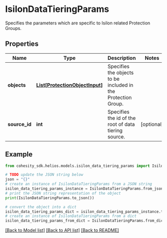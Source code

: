# IsilonDataTieringParams

Specifies the parameters which are specific to Isilon related Protection Groups.

## Properties

Name | Type | Description | Notes
------------ | ------------- | ------------- | -------------
**objects** | [**List[ProtectionObjectInput]**](ProtectionObjectInput.md) | Specifies the objects to be included in the Protection Group. | 
**source_id** | **int** | Specifies the id of the root of data tiering source. | [optional] 

## Example

```python
from cohesity_sdk.helios.models.isilon_data_tiering_params import IsilonDataTieringParams

# TODO update the JSON string below
json = "{}"
# create an instance of IsilonDataTieringParams from a JSON string
isilon_data_tiering_params_instance = IsilonDataTieringParams.from_json(json)
# print the JSON string representation of the object
print(IsilonDataTieringParams.to_json())

# convert the object into a dict
isilon_data_tiering_params_dict = isilon_data_tiering_params_instance.to_dict()
# create an instance of IsilonDataTieringParams from a dict
isilon_data_tiering_params_from_dict = IsilonDataTieringParams.from_dict(isilon_data_tiering_params_dict)
```
[[Back to Model list]](../README.md#documentation-for-models) [[Back to API list]](../README.md#documentation-for-api-endpoints) [[Back to README]](../README.md)


